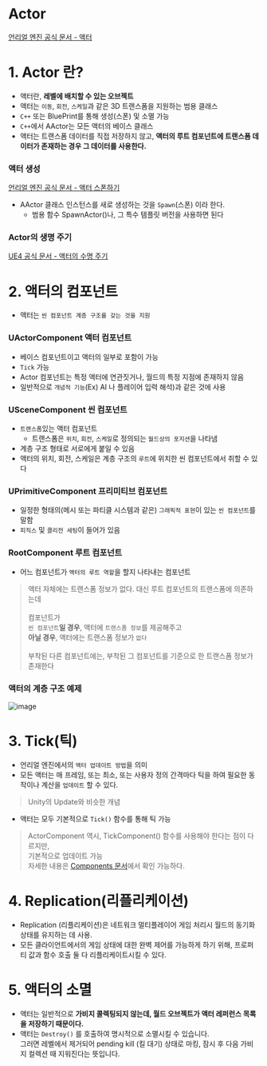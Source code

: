 Actor
===

[언리얼 엔진 공식 문서 - 액터](https://docs.unrealengine.com/4.27/ko/ProgrammingAndScripting/ProgrammingWithCPP/UnrealArchitecture/Actors/)

# 1. Actor 란?
- 액터란, **레벨에 배치할 수 있는 오브젝트**
- 액터는 `이동`, `회전`, `스케일`과 같은 3D 트랜스폼을 지원하는 범용 클래스
- `C++` 또는 BluePrint를 통해 생성(스폰) 및 소멸 가능
- `C++`에서 AActor는 모든 액터의 베이스 클래스
- 액터는 트랜스폼 데이터를 직접 저장하지 않고, **액터의 루트 컴포넌트에 트랜스폼 데이터가 존재하는 경우 그 데이터를 사용한다.**


### 액터 생성
[언리얼 엔진 공식 문서 - 액터 스폰하기](https://docs.unrealengine.com/4.27/ko/ProgrammingAndScripting/ProgrammingWithCPP/UnrealArchitecture/Actors/Spawning/)
- AActor 클래스 인스턴스를 새로 생성하는 것을 `Spawn`(스폰) 이라 한다.
  - 범용 함수 SpawnActor()나, 그 특수 템플릿 버전을 사용하면 된다

### Actor의 생명 주기
[UE4 공식 문서 - 액터의 수명 주기](https://docs.unrealengine.com/4.27/ko/ProgrammingAndScripting/ProgrammingWithCPP/UnrealArchitecture/Actors/ActorLifecycle/)  


# 2. 액터의 컴포넌트
- 액터는 `씬 컴포넌트 계층 구조를 갖는 것을 지원`

### UActorComponent 액터 컴포넌트
- 베이스 컴포넌트이고 액터의 일부로 포함이 가능
- `Tick` 가능
- Actor 컴포넌트는 특정 액터에 연관짓거나, 월드의 특정 지점에 존재하지 않음
- 일반적으로 `개념적 기능`(Ex) AI 나 플레이어 입력 해석)과 같은 것에 사용

### USceneComponent 씬 컴포넌트
- `트랜스폼`있는 액터 컴포넌트
  - 트랜스폼은 `위치`, `회전`, `스케일`로 정의되는 `월드상의 포지션`을 나타냄
- 계층 구조 형태로 서로에게 붙일 수 있음
- 액터의 위치, 회전, 스케일은 계층 구조의 `루트`에 위치한 씬 컴포넌트에서 취할 수 있다

### UPrimitiveComponent 프리미티브 컴포넌트
- 일정한 형태의(메시 또는 파티클 시스템과 같은) `그래픽적 표현`이 있는 `씬 컴포넌트`를 말함
- `피직스` 및 `콜리전 세팅`이 들어가 있음

### RootComponent 루트 컴포넌트
- 어느 컴포넌트가 `액터의 루트 역할`을 할지 나타내는 컴포넌트 <br>
> 액터 자체에는 트랜스폼 정보가 없다. 대신 루트 컴포넌트의 트랜스폼에 의존하는데<br><br>
> 컴포넌트가<br> 
> `씬 컴포넌트`**일 경우**, 액터에 `트랜스폼 정보`를 제공해주고<br>
> **아닐 경우**, 액터에는 트랜스폼 정보가 `없다`<br><br>
> 부착된 다른 컴포넌트에는, 부착된 그 컴포넌트를 기준으로 한 트랜스폼 정보가 존재한다<br>

### 액터의 계층 구조 예제
![image](https://user-images.githubusercontent.com/48194683/131275339-41b976a5-6f43-4800-b0bf-d1c6ea07a17f.png)

# 3. Tick(틱)
- 언리얼 엔진에서의 `액터 업데이트 방법`을 의미
- 모든 액터는 매 프레임, 또는 최소, 또는 사용자 정의 간격마다 틱을 하여 필요한 동작이나 계산을 `업데이트` 할 수 있다.
> Unity의 Update와 비슷한 개념
- 액터는 모두 기본적으로 `Tick()` 함수를 통해 틱 가능
> ActorComponent 역시, TickComponent() 함수를 사용해야 한다는 점이 다르지만,<br>
> 기본적으로 업데이트 가능<br>
> 자세한 내용은 [Components 문서](https://docs.unrealengine.com/4.27/ko/ProgrammingAndScripting/ProgrammingWithCPP/UnrealArchitecture/Actors/Components/)에서 확인 가능하다.<br>

# 4. Replication(리플리케이션)
- Replication (리플리케이션)은 네트워크 멀티플레이어 게임 처리시 월드의 동기화 상태를 유지하는 데 사용.
- 모든 클라이언트에서의 게임 상태에 대한 완벽 제어를 가능하게 하기 위해, 프로퍼티 값과 함수 호출 둘 다 리플리케이트시킬 수 있다.

# 5. 액터의 소멸
- 액터는 일반적으로 **가비지 콜렉팅되지 않는데, 월드 오브젝트가 액터 레퍼런스 목록을 저장하기 때문이다.**
- 액터는 `Destroy()` 를 호출하여 명시적으로 소멸시킬 수 있습니다.   
그러면 레벨에서 제거되어 pending kill (킬 대기) 상태로 마킹, 잠시 후 다음 가비지 컬렉션 때 지워진다는 뜻입니다.
